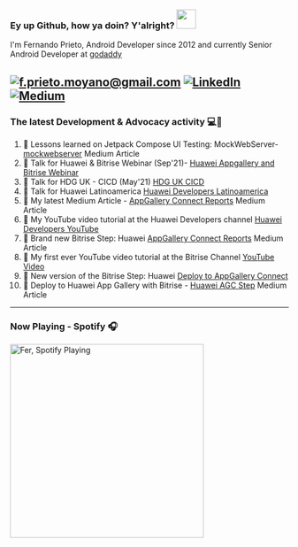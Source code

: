 ### Ey up Github, how ya doin? Y'alright? <img src="https://raw.githubusercontent.com/MartinHeinz/MartinHeinz/master/wave.gif" width="35px">

I'm Fernando Prieto, Android Developer since 2012 and currently Senior Android Developer at [godaddy]

<a href="mailto:f.prieto.moyano@gmail.com">![f.prieto.moyano@gmail.com](https://img.shields.io/badge/Gmail-D14836?style=for-the-badge&logo=gmail&logoColor=white)</a> <a href="https://www.linkedin.com/in/fernando-prieto-moyano-a7206b46/">![LinkedIn](https://img.shields.io/badge/LinkedIn-0077B5?style=for-the-badge&logo=linkedin&logoColor=white)</a> <a href="https://f-prieto-moyano.medium.com">![Medium](https://img.shields.io/badge/Medium-12100E?style=for-the-badge&logo=medium&logoColor=white)</a>
---

### The latest Development & Advocacy activity :computer::avocado:

1. :memo: Lessons learned on Jetpack Compose UI Testing: MockWebServer- [mockwebserver] Medium Article
2. :movie_camera: Talk for Huawei & Bitrise Webinar (Sep'21)- [Huawei Appgallery and Bitrise Webinar]
3. :movie_camera: Talk for HDG UK - CICD (May'21) [HDG UK CICD]
4. :movie_camera: Talk for Huawei Latinoamerica [Huawei Developers Latinoamerica]
5. :memo: My latest Medium Article - [AppGallery Connect Reports] Medium Article
6. :movie_camera:  My YouTube video tutorial at the Huawei Developers channel [Huawei Developers YouTube]
7. :robot: Brand new Bitrise Step: Huawei [AppGallery Connect Reports] Medium Article
8. :movie_camera: My first ever YouTube video tutorial at the Bitrise Channel [YouTube Video]
9. :robot: New version of the Bitrise Step: Huawei [Deploy to AppGallery Connect]
10. :memo: Deploy to Huawei App Gallery with Bitrise - [Huawei AGC Step] Medium Article

---

### Now Playing - Spotify 🎧
[<img src="https://spotify-github-profile.vercel.app/api/view?uid=21dvdjnqkc22qboggt27pbitq&cover_image=true&theme=novatorem" alt="Fer, Spotify Playing" width="350" />](https://github.com/kittinan/spotify-github-profile) 

[mockwebserver]: https://f-prieto-moyano.medium.com/lessons-learned-on-jetpack-compose-ui-testing-mockwebserver-848c262e799c
[huawei appgallery and bitrise webinar]: https://www.youtube.com/watch?v=mlcFJRvMFSM&t
[hdg uk cicd]: https://www.youtube.com/watch?v=K_FDWiXp53E&t
[huawei developers latinoamerica]: https://www.youtube.com/watch?v=e1VCWFJbmnM&t
[appgallery connect reports]: https://medium.com/appgallery/huawei-agc-reports-verified-bitrise-step-a9919cc98cda 
[godaddy]: https://www.godaddy.com
[huawei developers youtube]: https://youtu.be/2DAySnU-5zU
[appgallery connect reports]: https://github.com/ferPrieto/steps-app-gallery-reports
[youtube video]: https://www.youtube.com/watch?v=VSPzemzlJvo&t
[deploy to appgallery connect]: https://github.com/ferPrieto/steps-app-gallery-deploy
[huawei agc step]: https://medium.com/huawei-developers/deploy-to-huawei-appgallery-verified-bitrise-step-f4cec6c2b036
